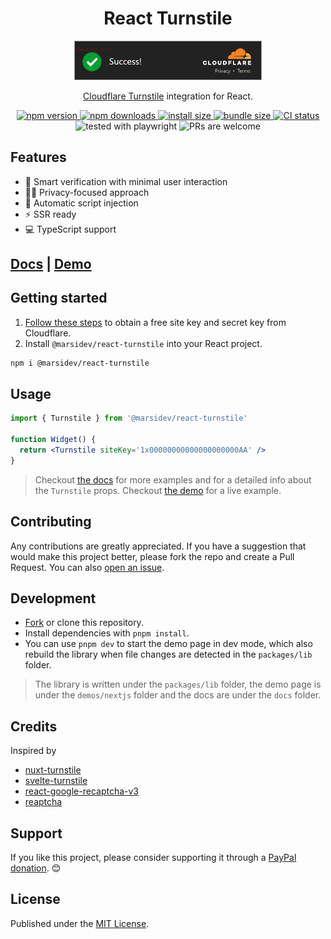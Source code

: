 <div align="center">
 <h1>React Turnstile</h1>
 <img src="preview.png" width="300" />
 <p><a href="https://developers.cloudflare.com/turnstile/">Cloudflare Turnstile</a> integration for React.</p>
 <a href="https://npm.im/@marsidev/react-turnstile">
  <img src="https://badgen.net/npm/v/@marsidev/react-turnstile?style=flat-square" alt="npm version" />
 </a>
 <a href="https://npm.im/@marsidev/react-turnstile">
  <img src="https://badgen.net/npm/dm/@marsidev/react-turnstile?style=flat-square" alt="npm downloads" />
 </a>
 <a href="https://packagephobia.com/result?p=@marsidev/react-turnstile">
  <img src="https://badgen.net/packagephobia/install/@marsidev/react-turnstile?style=square-flat" alt="install size" />
 </a>
 <a href="https://bundlephobia.com/package/@marsidev/react-turnstile">
  <img src="https://badgen.net/bundlephobia/min/@marsidev/react-turnstile?style=square-flat" alt="bundle size" />
 </a>
 <!-- <a href="https://bundlejs.com">
  <img src="https://edge.bundlejs.com/?q=@marsidev/react-turnstile&badge&badge-style=flat-square" alt="bundle size powered by bundlejs.com" />
 </a> -->
 <a href="https://github.com/marsidev/react-turnstile/actions/workflows/ci.yml"><img src="https://badgen.net/github/checks/marsidev/react-turnstile/main?style=flat-square" alt="CI status"></a>
 <img src="https://img.shields.io/badge/tested_with-playwright-3ea744.svg?style=flat-square" alt="tested with playwright" />
 <img src="https://img.shields.io/badge/PRs-welcome-brightgreen.svg?style=flat-square" alt="PRs are welcome" />
</div>

## Features

* 💪 Smart verification with minimal user interaction
* 🕵️‍♀️ Privacy-focused approach
* 💉 Automatic script injection
* ⚡️ SSR ready
* 💻 TypeScript support

## [Docs](https://docs.page/marsidev/react-turnstile/) | [Demo](https://react-turnstile.vercel.app/)

## Getting started

1. [Follow these steps](https://developers.cloudflare.com/turnstile/get-started/) to obtain a free site key and secret key from Cloudflare.
2. Install `@marsidev/react-turnstile` into your React project.

 ```bash
 npm i @marsidev/react-turnstile
 ```

## Usage

```jsx
import { Turnstile } from '@marsidev/react-turnstile'

function Widget() {
  return <Turnstile siteKey='1x00000000000000000000AA' />
}
```

> Checkout [the docs](https://docs.page/marsidev/react-turnstile) for more examples and for a detailed info about the `Turnstile` props.
> Checkout [the demo](https://react-turnstile.vercel.app/) for a live example.

## Contributing

Any contributions are greatly appreciated. If you have a suggestion that would make this project better, please fork the repo and create a Pull Request. You can also [open an issue](https://github.com/marsidev/react-turnstile/issues/new).

## Development

* [Fork](https://github.com/marsidev/react-turnstile/fork) or clone this repository.
* Install dependencies with `pnpm install`.
* You can use `pnpm dev` to start the demo page in dev mode, which also rebuild the library when file changes are detected in the `packages/lib` folder.

> The library is written under the `packages/lib` folder, the demo page is under the `demos/nextjs` folder and the docs are under the `docs` folder.

## Credits

Inspired by

* [nuxt-turnstile](https://github.com/danielroe/nuxt-turnstile)
* [svelte-turnstile](https://github.com/ghostdevv/svelte-turnstile)
* [react-google-recaptcha-v3](https://github.com/t49tran/react-google-recaptcha-v3)
* [reaptcha](https://github.com/sarneeh/reaptcha)

## Support

If you like this project, please consider supporting it through a [PayPal donation](https://paypal.me/marsigliacr). :blush:

## License

Published under the [MIT License](./LICENCE).
